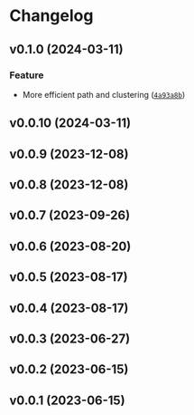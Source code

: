 # Changelog

<!--next-version-placeholder-->

## v0.1.0 (2024-03-11)

### Feature

* More efficient path and clustering ([`4a93a8b`](https://github.com/rkdan/small_world_propensity/commit/4a93a8be4dcfd6646c0d44b0f9d868dbd7c74d1d))

## v0.0.10 (2024-03-11)



## v0.0.9 (2023-12-08)



## v0.0.8 (2023-12-08)



## v0.0.7 (2023-09-26)



## v0.0.6 (2023-08-20)



## v0.0.5 (2023-08-17)



## v0.0.4 (2023-08-17)



## v0.0.3 (2023-06-27)



## v0.0.2 (2023-06-15)



## v0.0.1 (2023-06-15)


